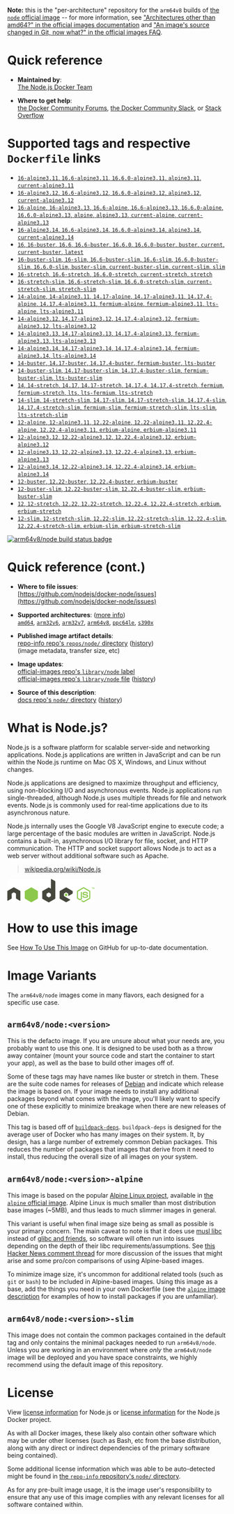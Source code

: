 <!--

********************************************************************************

WARNING:

    DO NOT EDIT "node/README.md"

    IT IS AUTO-GENERATED

    (from the other files in "node/" combined with a set of templates)

********************************************************************************

-->

**Note:** this is the "per-architecture" repository for the `arm64v8` builds of [the `node` official image](https://hub.docker.com/_/node) -- for more information, see ["Architectures other than amd64?" in the official images documentation](https://github.com/docker-library/official-images#architectures-other-than-amd64) and ["An image's source changed in Git, now what?" in the official images FAQ](https://github.com/docker-library/faq#an-images-source-changed-in-git-now-what).

# Quick reference

-	**Maintained by**:  
	[The Node.js Docker Team](https://github.com/nodejs/docker-node)

-	**Where to get help**:  
	[the Docker Community Forums](https://forums.docker.com/), [the Docker Community Slack](https://dockr.ly/slack), or [Stack Overflow](https://stackoverflow.com/search?tab=newest&q=docker)

# Supported tags and respective `Dockerfile` links

-	[`16-alpine3.11`, `16.6-alpine3.11`, `16.6.0-alpine3.11`, `alpine3.11`, `current-alpine3.11`](https://github.com/nodejs/docker-node/blob/d1fe16fecfbedc89ad3325021898117bb3031a83/16/alpine3.11/Dockerfile)
-	[`16-alpine3.12`, `16.6-alpine3.12`, `16.6.0-alpine3.12`, `alpine3.12`, `current-alpine3.12`](https://github.com/nodejs/docker-node/blob/d1fe16fecfbedc89ad3325021898117bb3031a83/16/alpine3.12/Dockerfile)
-	[`16-alpine`, `16-alpine3.13`, `16.6-alpine`, `16.6-alpine3.13`, `16.6.0-alpine`, `16.6.0-alpine3.13`, `alpine`, `alpine3.13`, `current-alpine`, `current-alpine3.13`](https://github.com/nodejs/docker-node/blob/d1fe16fecfbedc89ad3325021898117bb3031a83/16/alpine3.13/Dockerfile)
-	[`16-alpine3.14`, `16.6-alpine3.14`, `16.6.0-alpine3.14`, `alpine3.14`, `current-alpine3.14`](https://github.com/nodejs/docker-node/blob/d1fe16fecfbedc89ad3325021898117bb3031a83/16/alpine3.14/Dockerfile)
-	[`16`, `16-buster`, `16.6`, `16.6-buster`, `16.6.0`, `16.6.0-buster`, `buster`, `current`, `current-buster`, `latest`](https://github.com/nodejs/docker-node/blob/d1fe16fecfbedc89ad3325021898117bb3031a83/16/buster/Dockerfile)
-	[`16-buster-slim`, `16-slim`, `16.6-buster-slim`, `16.6-slim`, `16.6.0-buster-slim`, `16.6.0-slim`, `buster-slim`, `current-buster-slim`, `current-slim`, `slim`](https://github.com/nodejs/docker-node/blob/d1fe16fecfbedc89ad3325021898117bb3031a83/16/buster-slim/Dockerfile)
-	[`16-stretch`, `16.6-stretch`, `16.6.0-stretch`, `current-stretch`, `stretch`](https://github.com/nodejs/docker-node/blob/d1fe16fecfbedc89ad3325021898117bb3031a83/16/stretch/Dockerfile)
-	[`16-stretch-slim`, `16.6-stretch-slim`, `16.6.0-stretch-slim`, `current-stretch-slim`, `stretch-slim`](https://github.com/nodejs/docker-node/blob/d1fe16fecfbedc89ad3325021898117bb3031a83/16/stretch-slim/Dockerfile)
-	[`14-alpine`, `14-alpine3.11`, `14.17-alpine`, `14.17-alpine3.11`, `14.17.4-alpine`, `14.17.4-alpine3.11`, `fermium-alpine`, `fermium-alpine3.11`, `lts-alpine`, `lts-alpine3.11`](https://github.com/nodejs/docker-node/blob/d1fe16fecfbedc89ad3325021898117bb3031a83/14/alpine3.11/Dockerfile)
-	[`14-alpine3.12`, `14.17-alpine3.12`, `14.17.4-alpine3.12`, `fermium-alpine3.12`, `lts-alpine3.12`](https://github.com/nodejs/docker-node/blob/d1fe16fecfbedc89ad3325021898117bb3031a83/14/alpine3.12/Dockerfile)
-	[`14-alpine3.13`, `14.17-alpine3.13`, `14.17.4-alpine3.13`, `fermium-alpine3.13`, `lts-alpine3.13`](https://github.com/nodejs/docker-node/blob/d1fe16fecfbedc89ad3325021898117bb3031a83/14/alpine3.13/Dockerfile)
-	[`14-alpine3.14`, `14.17-alpine3.14`, `14.17.4-alpine3.14`, `fermium-alpine3.14`, `lts-alpine3.14`](https://github.com/nodejs/docker-node/blob/d1fe16fecfbedc89ad3325021898117bb3031a83/14/alpine3.14/Dockerfile)
-	[`14-buster`, `14.17-buster`, `14.17.4-buster`, `fermium-buster`, `lts-buster`](https://github.com/nodejs/docker-node/blob/d1fe16fecfbedc89ad3325021898117bb3031a83/14/buster/Dockerfile)
-	[`14-buster-slim`, `14.17-buster-slim`, `14.17.4-buster-slim`, `fermium-buster-slim`, `lts-buster-slim`](https://github.com/nodejs/docker-node/blob/d1fe16fecfbedc89ad3325021898117bb3031a83/14/buster-slim/Dockerfile)
-	[`14`, `14-stretch`, `14.17`, `14.17-stretch`, `14.17.4`, `14.17.4-stretch`, `fermium`, `fermium-stretch`, `lts`, `lts-fermium`, `lts-stretch`](https://github.com/nodejs/docker-node/blob/d1fe16fecfbedc89ad3325021898117bb3031a83/14/stretch/Dockerfile)
-	[`14-slim`, `14-stretch-slim`, `14.17-slim`, `14.17-stretch-slim`, `14.17.4-slim`, `14.17.4-stretch-slim`, `fermium-slim`, `fermium-stretch-slim`, `lts-slim`, `lts-stretch-slim`](https://github.com/nodejs/docker-node/blob/d1fe16fecfbedc89ad3325021898117bb3031a83/14/stretch-slim/Dockerfile)
-	[`12-alpine`, `12-alpine3.11`, `12.22-alpine`, `12.22-alpine3.11`, `12.22.4-alpine`, `12.22.4-alpine3.11`, `erbium-alpine`, `erbium-alpine3.11`](https://github.com/nodejs/docker-node/blob/d1fe16fecfbedc89ad3325021898117bb3031a83/12/alpine3.11/Dockerfile)
-	[`12-alpine3.12`, `12.22-alpine3.12`, `12.22.4-alpine3.12`, `erbium-alpine3.12`](https://github.com/nodejs/docker-node/blob/d1fe16fecfbedc89ad3325021898117bb3031a83/12/alpine3.12/Dockerfile)
-	[`12-alpine3.13`, `12.22-alpine3.13`, `12.22.4-alpine3.13`, `erbium-alpine3.13`](https://github.com/nodejs/docker-node/blob/d1fe16fecfbedc89ad3325021898117bb3031a83/12/alpine3.13/Dockerfile)
-	[`12-alpine3.14`, `12.22-alpine3.14`, `12.22.4-alpine3.14`, `erbium-alpine3.14`](https://github.com/nodejs/docker-node/blob/d1fe16fecfbedc89ad3325021898117bb3031a83/12/alpine3.14/Dockerfile)
-	[`12-buster`, `12.22-buster`, `12.22.4-buster`, `erbium-buster`](https://github.com/nodejs/docker-node/blob/d1fe16fecfbedc89ad3325021898117bb3031a83/12/buster/Dockerfile)
-	[`12-buster-slim`, `12.22-buster-slim`, `12.22.4-buster-slim`, `erbium-buster-slim`](https://github.com/nodejs/docker-node/blob/d1fe16fecfbedc89ad3325021898117bb3031a83/12/buster-slim/Dockerfile)
-	[`12`, `12-stretch`, `12.22`, `12.22-stretch`, `12.22.4`, `12.22.4-stretch`, `erbium`, `erbium-stretch`](https://github.com/nodejs/docker-node/blob/d1fe16fecfbedc89ad3325021898117bb3031a83/12/stretch/Dockerfile)
-	[`12-slim`, `12-stretch-slim`, `12.22-slim`, `12.22-stretch-slim`, `12.22.4-slim`, `12.22.4-stretch-slim`, `erbium-slim`, `erbium-stretch-slim`](https://github.com/nodejs/docker-node/blob/d1fe16fecfbedc89ad3325021898117bb3031a83/12/stretch-slim/Dockerfile)

[![arm64v8/node build status badge](https://img.shields.io/jenkins/s/https/doi-janky.infosiftr.net/job/multiarch/job/arm64v8/job/node.svg?label=arm64v8/node%20%20build%20job)](https://doi-janky.infosiftr.net/job/multiarch/job/arm64v8/job/node/)

# Quick reference (cont.)

-	**Where to file issues**:  
	[https://github.com/nodejs/docker-node/issues](https://github.com/nodejs/docker-node/issues)

-	**Supported architectures**: ([more info](https://github.com/docker-library/official-images#architectures-other-than-amd64))  
	[`amd64`](https://hub.docker.com/r/amd64/node/), [`arm32v6`](https://hub.docker.com/r/arm32v6/node/), [`arm32v7`](https://hub.docker.com/r/arm32v7/node/), [`arm64v8`](https://hub.docker.com/r/arm64v8/node/), [`ppc64le`](https://hub.docker.com/r/ppc64le/node/), [`s390x`](https://hub.docker.com/r/s390x/node/)

-	**Published image artifact details**:  
	[repo-info repo's `repos/node/` directory](https://github.com/docker-library/repo-info/blob/master/repos/node) ([history](https://github.com/docker-library/repo-info/commits/master/repos/node))  
	(image metadata, transfer size, etc)

-	**Image updates**:  
	[official-images repo's `library/node` label](https://github.com/docker-library/official-images/issues?q=label%3Alibrary%2Fnode)  
	[official-images repo's `library/node` file](https://github.com/docker-library/official-images/blob/master/library/node) ([history](https://github.com/docker-library/official-images/commits/master/library/node))

-	**Source of this description**:  
	[docs repo's `node/` directory](https://github.com/docker-library/docs/tree/master/node) ([history](https://github.com/docker-library/docs/commits/master/node))

# What is Node.js?

Node.js is a software platform for scalable server-side and networking applications. Node.js applications are written in JavaScript and can be run within the Node.js runtime on Mac OS X, Windows, and Linux without changes.

Node.js applications are designed to maximize throughput and efficiency, using non-blocking I/O and asynchronous events. Node.js applications run single-threaded, although Node.js uses multiple threads for file and network events. Node.js is commonly used for real-time applications due to its asynchronous nature.

Node.js internally uses the Google V8 JavaScript engine to execute code; a large percentage of the basic modules are written in JavaScript. Node.js contains a built-in, asynchronous I/O library for file, socket, and HTTP communication. The HTTP and socket support allows Node.js to act as a web server without additional software such as Apache.

> [wikipedia.org/wiki/Node.js](https://en.wikipedia.org/wiki/Node.js)

![logo](https://raw.githubusercontent.com/docker-library/docs/01c12653951b2fe592c1f93a13b4e289ada0e3a1/node/logo.png)

# How to use this image

See [How To Use This Image](https://github.com/nodejs/docker-node/blob/master/README.md#how-to-use-this-image) on GitHub for up-to-date documentation.

# Image Variants

The `arm64v8/node` images come in many flavors, each designed for a specific use case.

## `arm64v8/node:<version>`

This is the defacto image. If you are unsure about what your needs are, you probably want to use this one. It is designed to be used both as a throw away container (mount your source code and start the container to start your app), as well as the base to build other images off of.

Some of these tags may have names like buster or stretch in them. These are the suite code names for releases of [Debian](https://wiki.debian.org/DebianReleases) and indicate which release the image is based on. If your image needs to install any additional packages beyond what comes with the image, you'll likely want to specify one of these explicitly to minimize breakage when there are new releases of Debian.

This tag is based off of [`buildpack-deps`](https://hub.docker.com/_/buildpack-deps/). `buildpack-deps` is designed for the average user of Docker who has many images on their system. It, by design, has a large number of extremely common Debian packages. This reduces the number of packages that images that derive from it need to install, thus reducing the overall size of all images on your system.

## `arm64v8/node:<version>-alpine`

This image is based on the popular [Alpine Linux project](https://alpinelinux.org), available in [the `alpine` official image](https://hub.docker.com/_/alpine). Alpine Linux is much smaller than most distribution base images (~5MB), and thus leads to much slimmer images in general.

This variant is useful when final image size being as small as possible is your primary concern. The main caveat to note is that it does use [musl libc](https://musl.libc.org) instead of [glibc and friends](https://www.etalabs.net/compare_libcs.html), so software will often run into issues depending on the depth of their libc requirements/assumptions. See [this Hacker News comment thread](https://news.ycombinator.com/item?id=10782897) for more discussion of the issues that might arise and some pro/con comparisons of using Alpine-based images.

To minimize image size, it's uncommon for additional related tools (such as `git` or `bash`) to be included in Alpine-based images. Using this image as a base, add the things you need in your own Dockerfile (see the [`alpine` image description](https://hub.docker.com/_/alpine/) for examples of how to install packages if you are unfamiliar).

## `arm64v8/node:<version>-slim`

This image does not contain the common packages contained in the default tag and only contains the minimal packages needed to run `arm64v8/node`. Unless you are working in an environment where *only* the `arm64v8/node` image will be deployed and you have space constraints, we highly recommend using the default image of this repository.

# License

View [license information](https://github.com/nodejs/node/blob/master/LICENSE) for Node.js or [license information](https://github.com/nodejs/docker-node/blob/master/LICENSE) for the Node.js Docker project.

As with all Docker images, these likely also contain other software which may be under other licenses (such as Bash, etc from the base distribution, along with any direct or indirect dependencies of the primary software being contained).

Some additional license information which was able to be auto-detected might be found in [the `repo-info` repository's `node/` directory](https://github.com/docker-library/repo-info/tree/master/repos/node).

As for any pre-built image usage, it is the image user's responsibility to ensure that any use of this image complies with any relevant licenses for all software contained within.
